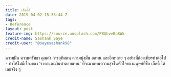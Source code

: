 ```yaml
---
title: เอ็ดดี้!
date: 2019-04-02 15:33:44 Z
tags:
- Reference
layout: post
feature-img: https://source.unsplash.com/PBAhvvBp8Wk
credit-name: Sashank Saye
credit-user: "@sayesashank98"
---
```


ความฝัน ความศรัทธา คุณค่า การอุทิศตน ความมุ่งมั่น อดทน และอีกหลาย ๆ อย่างที่ต้องเพียรทำต่อไป - ทำให้ไม่มีเรื่องของ 'ราคาและเงินค่าตอบแทน' ที่จะมาแทนความสุขในหัวใจของมนุษย์ที่ชื่อ เอ็ดดี้ ได้เลยจริง ๆ

